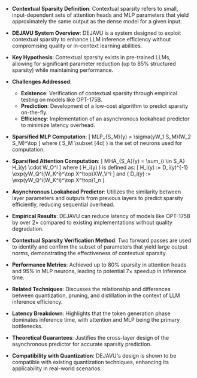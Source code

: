 - **Contextual Sparsity Definition**: Contextual sparsity refers to small, input-dependent sets of attention heads and MLP parameters that yield approximately the same output as the dense model for a given input.

- **DEJAVU System Overview**: DEJAVU is a system designed to exploit contextual sparsity to enhance LLM inference efficiency without compromising quality or in-context learning abilities.

- **Key Hypothesis**: Contextual sparsity exists in pre-trained LLMs, allowing for significant parameter reduction (up to 85% structured sparsity) while maintaining performance.

- **Challenges Addressed**:
  - **Existence**: Verification of contextual sparsity through empirical testing on models like OPT-175B.
  - **Prediction**: Development of a low-cost algorithm to predict sparsity on-the-fly.
  - **Efficiency**: Implementation of an asynchronous lookahead predictor to minimize latency overhead.

- **Sparsified MLP Computation**: 
  \[
  MLP_{S_M}(y) = \sigma(yW_1 S_M)(W_2 S_M)^\top
  \]
  where \( S_M \subset [4d] \) is the set of neurons used for computation.

- **Sparsified Attention Computation**:
  \[
  MHA_{S_A}(y) = \sum_{i \in S_A} H_i(y) \cdot W_O^i
  \]
  where \( H_i(y) \) is defined as:
  \[
  H_i(y) := D_i(y)^{-1} \exp(yW_Q^i(W_K^i)^\top X^\top)XW_V^i
  \]
  and \( D_i(y) := \exp(yW_Q^i(W_K^i)^\top X^\top)1_n \).

- **Asynchronous Lookahead Predictor**: Utilizes the similarity between layer parameters and outputs from previous layers to predict sparsity efficiently, reducing sequential overhead.

- **Empirical Results**: DEJAVU can reduce latency of models like OPT-175B by over 2× compared to existing implementations without quality degradation.

- **Contextual Sparsity Verification Method**: Two forward passes are used to identify and confirm the subset of parameters that yield large output norms, demonstrating the effectiveness of contextual sparsity.

- **Performance Metrics**: Achieved up to 80% sparsity in attention heads and 95% in MLP neurons, leading to potential 7× speedup in inference time.

- **Related Techniques**: Discusses the relationship and differences between quantization, pruning, and distillation in the context of LLM inference efficiency.

- **Latency Breakdown**: Highlights that the token generation phase dominates inference time, with attention and MLP being the primary bottlenecks.

- **Theoretical Guarantees**: Justifies the cross-layer design of the asynchronous predictor for accurate sparsity prediction.

- **Compatibility with Quantization**: DEJAVU's design is shown to be compatible with existing quantization techniques, enhancing its applicability in real-world scenarios.